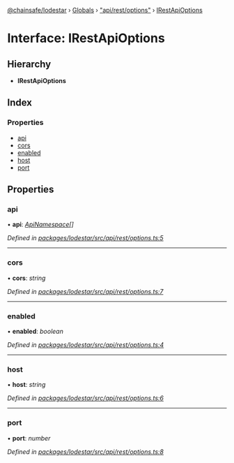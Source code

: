 [@chainsafe/lodestar](../README.md) › [Globals](../globals.md) › ["api/rest/options"](../modules/_api_rest_options_.md) › [IRestApiOptions](_api_rest_options_.irestapioptions.md)

# Interface: IRestApiOptions

## Hierarchy

* **IRestApiOptions**

## Index

### Properties

* [api](_api_rest_options_.irestapioptions.md#api)
* [cors](_api_rest_options_.irestapioptions.md#cors)
* [enabled](_api_rest_options_.irestapioptions.md#enabled)
* [host](_api_rest_options_.irestapioptions.md#host)
* [port](_api_rest_options_.irestapioptions.md#port)

## Properties

###  api

• **api**: *[ApiNamespace](../enums/_api_index_.apinamespace.md)[]*

*Defined in [packages/lodestar/src/api/rest/options.ts:5](https://github.com/ChainSafe/lodestar/blob/3dee40678/packages/lodestar/src/api/rest/options.ts#L5)*

___

###  cors

• **cors**: *string*

*Defined in [packages/lodestar/src/api/rest/options.ts:7](https://github.com/ChainSafe/lodestar/blob/3dee40678/packages/lodestar/src/api/rest/options.ts#L7)*

___

###  enabled

• **enabled**: *boolean*

*Defined in [packages/lodestar/src/api/rest/options.ts:4](https://github.com/ChainSafe/lodestar/blob/3dee40678/packages/lodestar/src/api/rest/options.ts#L4)*

___

###  host

• **host**: *string*

*Defined in [packages/lodestar/src/api/rest/options.ts:6](https://github.com/ChainSafe/lodestar/blob/3dee40678/packages/lodestar/src/api/rest/options.ts#L6)*

___

###  port

• **port**: *number*

*Defined in [packages/lodestar/src/api/rest/options.ts:8](https://github.com/ChainSafe/lodestar/blob/3dee40678/packages/lodestar/src/api/rest/options.ts#L8)*
